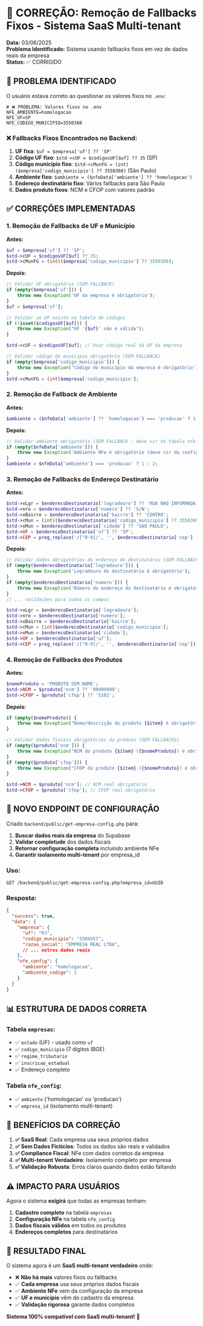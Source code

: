 # 🔧 CORREÇÃO: Remoção de Fallbacks Fixos - Sistema SaaS Multi-tenant

**Data:** 03/06/2025  
**Problema Identificado:** Sistema usando fallbacks fixos em vez de dados reais da empresa  
**Status:** ✅ CORRIGIDO

## 🚨 **PROBLEMA IDENTIFICADO**

O usuário estava correto ao questionar os valores fixos no `.env`:

```env
# ❌ PROBLEMA: Valores fixos no .env
NFE_AMBIENTE=homologacao
NFE_UF=SP
NFE_CODIGO_MUNICIPIO=3550308
```

### **❌ Fallbacks Fixos Encontrados no Backend:**

1. **UF fixa**: `$uf = $empresa['uf'] ?? 'SP'`
2. **Código UF fixo**: `$std->cUF = $codigosUF[$uf] ?? 35` (SP)
3. **Código município fixo**: `$std->cMunFG = (int)($empresa['codigo_municipio'] ?? 3550308)` (São Paulo)
4. **Ambiente fixo**: `$ambiente = ($nfeData['ambiente'] ?? 'homologacao')`
5. **Endereço destinatário fixo**: Vários fallbacks para São Paulo
6. **Dados produto fixos**: NCM e CFOP com valores padrão

## ✅ **CORREÇÕES IMPLEMENTADAS**

### **1. Remoção de Fallbacks de UF e Município**

**Antes:**
```php
$uf = $empresa['uf'] ?? 'SP';
$std->cUF = $codigosUF[$uf] ?? 35;
$std->cMunFG = (int)($empresa['codigo_municipio'] ?? 3550308);
```

**Depois:**
```php
// Validar UF obrigatória (SEM FALLBACK)
if (empty($empresa['uf'])) {
    throw new Exception('UF da empresa é obrigatória');
}
$uf = $empresa['uf'];

// Validar se UF existe na tabela de códigos
if (!isset($codigosUF[$uf])) {
    throw new Exception("UF '{$uf}' não é válida");
}

$std->cUF = $codigosUF[$uf]; // Usar código real da UF da empresa

// Validar código do município obrigatório (SEM FALLBACK)
if (empty($empresa['codigo_municipio'])) {
    throw new Exception('Código do município da empresa é obrigatório');
}
$std->cMunFG = (int)$empresa['codigo_municipio'];
```

### **2. Remoção de Fallback de Ambiente**

**Antes:**
```php
$ambiente = ($nfeData['ambiente'] ?? 'homologacao') === 'producao' ? 1 : 2;
```

**Depois:**
```php
// Validar ambiente obrigatório (SEM FALLBACK - deve vir da tabela nfe_config)
if (empty($nfeData['ambiente'])) {
    throw new Exception('Ambiente NFe é obrigatório (deve vir da configuração da empresa)');
}
$ambiente = $nfeData['ambiente'] === 'producao' ? 1 : 2;
```

### **3. Remoção de Fallbacks do Endereço Destinatário**

**Antes:**
```php
$std->xLgr = $enderecoDestinatario['logradouro'] ?? 'RUA NAO INFORMADA';
$std->nro = $enderecoDestinatario['numero'] ?? 'S/N';
$std->xBairro = $enderecoDestinatario['bairro'] ?? 'CENTRO';
$std->cMun = (int)($enderecoDestinatario['codigo_municipio'] ?? 3550308);
$std->xMun = $enderecoDestinatario['cidade'] ?? 'SAO PAULO';
$std->UF = $enderecoDestinatario['uf'] ?? 'SP';
$std->CEP = preg_replace('/[^0-9]/', '', $enderecoDestinatario['cep'] ?? '01000000');
```

**Depois:**
```php
// Validar dados obrigatórios do endereço do destinatário (SEM FALLBACKS)
if (empty($enderecoDestinatario['logradouro'])) {
    throw new Exception('Logradouro do destinatário é obrigatório');
}
if (empty($enderecoDestinatario['numero'])) {
    throw new Exception('Número do endereço do destinatário é obrigatório');
}
// ... validações para todos os campos

$std->xLgr = $enderecoDestinatario['logradouro'];
$std->nro = $enderecoDestinatario['numero'];
$std->xBairro = $enderecoDestinatario['bairro'];
$std->cMun = (int)$enderecoDestinatario['codigo_municipio'];
$std->xMun = $enderecoDestinatario['cidade'];
$std->UF = $enderecoDestinatario['uf'];
$std->CEP = preg_replace('/[^0-9]/', '', $enderecoDestinatario['cep']);
```

### **4. Remoção de Fallbacks dos Produtos**

**Antes:**
```php
$nomeProduto = 'PRODUTO SEM NOME';
$std->NCM = $produto['ncm'] ?? '99999999';
$std->CFOP = $produto['cfop'] ?? '5102';
```

**Depois:**
```php
if (empty($nomeProduto)) {
    throw new Exception("Nome/descrição do produto {$item} é obrigatório");
}

// Validar dados fiscais obrigatórios do produto (SEM FALLBACKS)
if (empty($produto['ncm'])) {
    throw new Exception("NCM do produto {$item} ({$nomeProduto}) é obrigatório");
}
if (empty($produto['cfop'])) {
    throw new Exception("CFOP do produto {$item} ({$nomeProduto}) é obrigatório");
}

$std->NCM = $produto['ncm']; // NCM real obrigatório
$std->CFOP = $produto['cfop']; // CFOP real obrigatório
```

## 🎯 **NOVO ENDPOINT DE CONFIGURAÇÃO**

Criado `backend/public/get-empresa-config.php` para:

1. **Buscar dados reais da empresa** do Supabase
2. **Validar completude** dos dados fiscais
3. **Retornar configuração completa** incluindo ambiente NFe
4. **Garantir isolamento multi-tenant** por empresa_id

### **Uso:**
```
GET /backend/public/get-empresa-config.php?empresa_id=UUID
```

### **Resposta:**
```json
{
  "success": true,
  "data": {
    "empresa": {
      "uf": "RJ",
      "codigo_municipio": "3304557",
      "razao_social": "EMPRESA REAL LTDA",
      // ... outros dados reais
    },
    "nfe_config": {
      "ambiente": "homologacao",
      "ambiente_codigo": 2
    }
  }
}
```

## 📊 **ESTRUTURA DE DADOS CORRETA**

### **Tabela `empresas`:**
- ✅ `estado` (UF) - usado como `uf`
- ✅ `codigo_municipio` (7 dígitos IBGE)
- ✅ `regime_tributario`
- ✅ `inscricao_estadual`
- ✅ Endereço completo

### **Tabela `nfe_config`:**
- ✅ `ambiente` ('homologacao' ou 'producao')
- ✅ `empresa_id` (isolamento multi-tenant)

## 🚀 **BENEFÍCIOS DA CORREÇÃO**

1. **✅ SaaS Real**: Cada empresa usa seus próprios dados
2. **✅ Sem Dados Fictícios**: Todos os dados são reais e validados
3. **✅ Compliance Fiscal**: NFe com dados corretos da empresa
4. **✅ Multi-tenant Verdadeiro**: Isolamento completo por empresa
5. **✅ Validação Robusta**: Erros claros quando dados estão faltando

## ⚠️ **IMPACTO PARA USUÁRIOS**

Agora o sistema **exigirá** que todas as empresas tenham:

1. **Cadastro completo** na tabela `empresas`
2. **Configuração NFe** na tabela `nfe_config`
3. **Dados fiscais válidos** em todos os produtos
4. **Endereços completos** para destinatários

## 🎉 **RESULTADO FINAL**

O sistema agora é um **SaaS multi-tenant verdadeiro** onde:

- ❌ **Não há mais** valores fixos ou fallbacks
- ✅ **Cada empresa** usa seus próprios dados fiscais
- ✅ **Ambiente NFe** vem da configuração da empresa
- ✅ **UF e município** vêm do cadastro da empresa
- ✅ **Validação rigorosa** garante dados completos

**Sistema 100% compatível com SaaS multi-tenant!** 🎯
